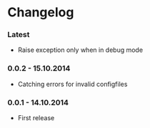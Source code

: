 # Changelog


### Latest

*   Raise exception only when in debug mode


### 0.0.2 - 15.10.2014

*    Catching errors for invalid configfiles


### 0.0.1 - 14.10.2014

* First release
